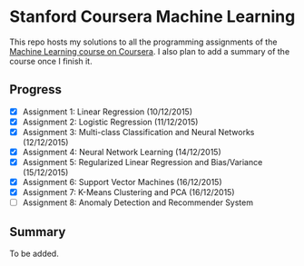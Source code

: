 # Stanford Coursera Machine Learning
This repo hosts my solutions to all the programming assignments of the [Machine Learning course on Coursera](https://www.coursera.org/learn/machine-learning). I also plan to add a summary of the course once I finish it.

## Progress
- [x] Assignment 1: Linear Regression (10/12/2015)
- [x] Assignment 2: Logistic Regression (11/12/2015)
- [x] Assignment 3: Multi-class Classification and Neural Networks (12/12/2015)
- [x] Assignment 4: Neural Network Learning (14/12/2015)
- [x] Assignment 5: Regularized Linear Regression and Bias/Variance (15/12/2015)
- [x] Assignment 6: Support Vector Machines (16/12/2015)
- [x] Assignment 7: K-Means Clustering and PCA (16/12/2015)
- [ ] Assignment 8: Anomaly Detection and Recommender System

## Summary
To be added.
